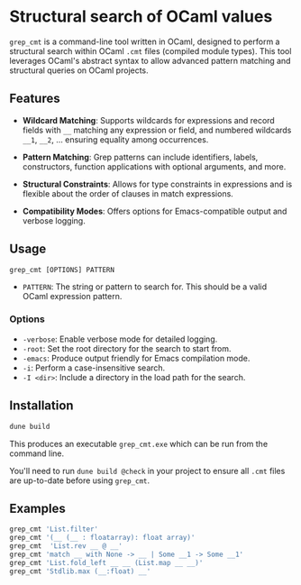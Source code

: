 # Structural search of OCaml values

`grep_cmt` is a command-line tool written in OCaml, designed to perform a structural search within OCaml `.cmt` files (compiled module types). This tool leverages OCaml's abstract syntax to allow advanced pattern matching and structural queries on OCaml projects.

## Features

- **Wildcard Matching**: Supports wildcards for expressions and record fields with `__` matching any expression or field, and numbered wildcards `__1`, `__2`, ... ensuring equality among occurrences.

- **Pattern Matching**: Grep patterns can include identifiers, labels, constructors, function applications with optional arguments, and more.

- **Structural Constraints**: Allows for type constraints in expressions and is flexible about the order of clauses in match expressions.

- **Compatibility Modes**: Offers options for Emacs-compatible output and verbose logging.

## Usage

```shell
grep_cmt [OPTIONS] PATTERN
```

- `PATTERN`: The string or pattern to search for. This should be a valid OCaml expression pattern.

### Options

- `-verbose`: Enable verbose mode for detailed logging.
- `-root`: Set the root directory for the search to start from.
- `-emacs`: Produce output friendly for Emacs compilation mode.
- `-i`: Perform a case-insensitive search.
- `-I <dir>`: Include a directory in the load path for the search.


## Installation

```sh
dune build
```

This produces an executable `grep_cmt.exe` which can be run from the command line.

You'll need to run `dune build @check` in your project to ensure all `.cmt` files are up-to-date before using `grep_cmt`.

## Examples

```sh
grep_cmt 'List.filter'
grep_cmt '(__ (__ : floatarray): float array)'
grep_cmt  'List.rev __ @ __'
grep_cmt 'match __ with None -> __ | Some __1 -> Some __1'
grep_cmt 'List.fold_left __ __ (List.map __ __)'
grep_cmt 'Stdlib.max (__:float) __'
```

